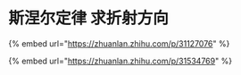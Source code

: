 # 斯涅尔定律 求折射方向



{% embed url="https://zhuanlan.zhihu.com/p/31127076" %}

{% embed url="https://zhuanlan.zhihu.com/p/31534769" %}



